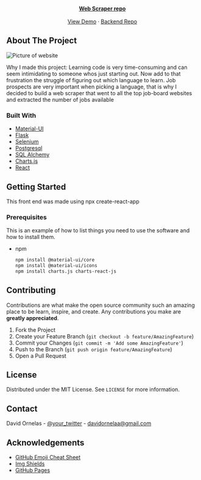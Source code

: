 
  <p align="center">
    <br />
    <a href="https://github.com/davidornelas11/web-scraper-for-job-postings/tree/master"><strong>Web Scraper repo</strong></a>
    <br />
    <br />
    <a href="#">View Demo</a>
    ·
    <a href="https://github.com/davidornelas11/flask-jobs-api/tree/cors-tester">Backend Repo</a>
</p>




<!-- ABOUT THE PROJECT -->
## About The Project

![Picture of website](https://i.imgur.com/KVPvnqN.png)


Why I made this project:
 Learning code is very time-consuming and can seem intimidating to someone whos just starting out.
 Now add to that frustration the struggle of figuring out which language to learn.
 Job prospects are very important when picking a language, that is why I decided to build a web scraper that went to all the top job-board websites and extracted the number of jobs available 

### Built With

* [Material-UI](https://material-ui.com/)
* [Flask](https://flask.palletsprojects.com/en/1.1.x/)
* [Selenium](https://www.selenium.dev/)
* [Postgresql](https://www.postgresql.com)
* [SQL Alchemy](https://www.sqlalchemy.org/)
* [Charts.js](https://www.chartjs.org/docs/latest/)
* [React](https://reactjs.org/)



<!-- GETTING STARTED -->
## Getting Started

This front end was made using npx create-react-app

### Prerequisites

This is an example of how to list things you need to use the software and how to install them.
* npm
  ```sh
  npm install @material-ui/core
  npm install @material-ui/icons
  npm install charts.js charts-react-js
  ```




<!-- ROADMAP -->



<!-- CONTRIBUTING -->
## Contributing

Contributions are what make the open source community such an amazing place to be learn, inspire, and create. Any contributions you make are **greatly appreciated**.

1. Fork the Project
2. Create your Feature Branch (`git checkout -b feature/AmazingFeature`)
3. Commit your Changes (`git commit -m 'Add some AmazingFeature'`)
4. Push to the Branch (`git push origin feature/AmazingFeature`)
5. Open a Pull Request



<!-- LICENSE -->
## License

Distributed under the MIT License. See `LICENSE` for more information.



<!-- CONTACT -->
## Contact

David Ornelas - [@your_twitter](https://twitter.com/dayveed23) - davidornelaa@gmail.com


<!-- ACKNOWLEDGEMENTS -->
## Acknowledgements
* [GitHub Emoji Cheat Sheet](https://www.webpagefx.com/tools/emoji-cheat-sheet)
* [Img Shields](https://shields.io)
* [GitHub Pages](https://pages.github.com)
